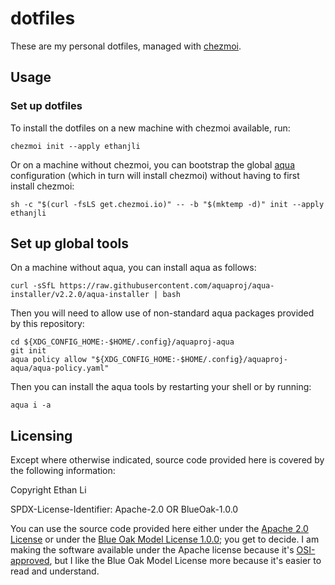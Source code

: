 dotfiles
========

These are my personal dotfiles, managed with [chezmoi](https://chezmoi.io).

## Usage

### Set up dotfiles

To install the dotfiles on a new machine with chezmoi available, run:

```
chezmoi init --apply ethanjli
```

Or on a machine without chezmoi, you can bootstrap the global [aqua](https://aquaproj.github.io) configuration (which in turn will install chezmoi) without having to first install chezmoi:

```
sh -c "$(curl -fsLS get.chezmoi.io)" -- -b "$(mktemp -d)" init --apply ethanjli
```

## Set up global tools

On a machine without aqua, you can install aqua as follows:

```
curl -sSfL https://raw.githubusercontent.com/aquaproj/aqua-installer/v2.2.0/aqua-installer | bash
```

Then you will need to allow use of non-standard aqua packages provided by this repository:

```
cd ${XDG_CONFIG_HOME:-$HOME/.config}/aquaproj-aqua
git init
aqua policy allow "${XDG_CONFIG_HOME:-$HOME/.config}/aquaproj-aqua/aqua-policy.yaml"
```



Then you can install the aqua tools by restarting your shell or by running:

```
aqua i -a
```

## Licensing

Except where otherwise indicated, source code provided here is covered by the following information:

Copyright Ethan Li

SPDX-License-Identifier: Apache-2.0 OR BlueOak-1.0.0

You can use the source code provided here either under the [Apache 2.0 License](https://www.apache.org/licenses/LICENSE-2.0) or under the [Blue Oak Model License 1.0.0](https://blueoakcouncil.org/license/1.0.0); you get to decide. I am making the software available under the Apache license because it's [OSI-approved](https://writing.kemitchell.com/2019/05/05/Rely-on-OSI.html), but I like the Blue Oak Model License more because it's easier to read and understand.
